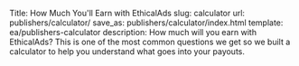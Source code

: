 Title: How Much You'll Earn with EthicalAds
slug: calculator
url: publishers/calculator/
save_as: publishers/calculator/index.html
template: ea/publishers-calculator
description: How much will you earn with EthicalAds? This is one of the most common questions we get so we built a calculator to help you understand what goes into your payouts.

